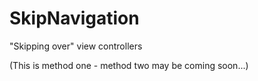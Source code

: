 # SkipNavigation

"Skipping over" view controllers

(This is method one - method two may be coming soon...)
